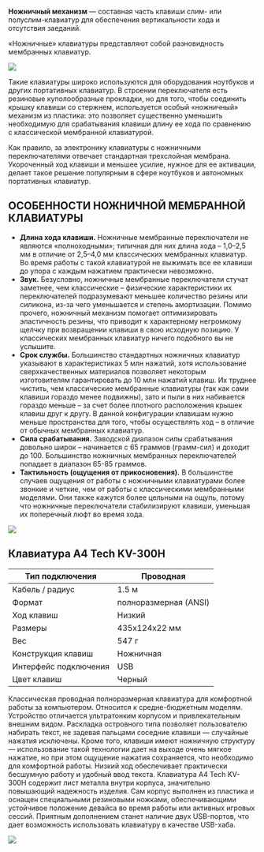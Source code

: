 **Ножничный механизм** — составная часть клавиши слим- или полуслим-клавиатур для обеспечения вертикальности хода и отсутствия заеданий.

«Ножничные» клавиатуры представляют собой разновидность мембранных клавиатур.

![](https://klavogonki.ru/wiki/images/e/e1/Scissors.jpg)

Такие клавиатуры широко используются для оборудования ноутбуков и других портативных клавиатур. В строении переключателя есть резиновые куполообразные прокладки, но для того, чтобы соединить крышку клавиши со стержнем, используется особый «ножничный» механизм из пластика: это позволяет существенно уменьшить необходимую для срабатывания клавиши длину ее хода по сравнению с классической мембранной клавиатурой.

Как правило, за электронику клавиатуры с ножничными переключателями отвечает стандартная трехслойная мембрана. Укороченный ход клавиши и меньшее усилие, нужное для ее активации, делает такое решение популярным в сфере ноутбуков и автономных портативных клавиатур.

## ОСОБЕННОСТИ НОЖНИЧНОЙ МЕМБРАННОЙ КЛАВИАТУРЫ

- **Длина хода клавиши.**
  Ножничные мембранные переключатели не являются «полноходными»; типичная для них длина хода – 1,0–2,5 мм в отличие от 2,5–4,0 мм классических мембранных клавиатур. Во время работы с такой клавиатурой не выжимать все ее клавиши до упора с каждым нажатием практически невозможно.
- **Звук.**
  Безусловно, ножничные мембранные переключатели стучат заметнее, чем классические – физические характеристики их переключателей подразумевают меньшее количество резины или силикона, из-за чего уменьшается и степень амортизации. Помимо прочего, ножничный механизм помогает оптимизировать эластичность резины, что приводит к характерному негромкому щелчку при возвращении клавиши в свою исходную позицию. У классических мембранных клавиатур ничего подобного вы не услышите.
- **Срок службы.**
  Большинство стандартных ножничных клавиатур указывают в характеристиках 5 млн нажатий, хотя использование сверхкачественных материалов позволяет некоторым изготовителям гарантировать до 10 млн нажатий клавиш. Их труднее чистить, чем классические мембранные клавиатуры (так как сами клавиши гораздо менее подвижны), зато и пыли в них набивается гораздо меньше – за счет более плотного расположения крышек клавиш друг к другу. В данной конфигурации клавишам нужно меньше пространства для того, чтобы осуществлять ход – в отличие от обычных мембранных клавиатур.
- **Сила срабатывания.**
  Заводской диапазон силы срабатывания довольно широк – начинается с 65 граммов (грамм-сил) и доходит до 100. Большинство ножничных мембранных переключателей попадает в диапазон 65-85 граммов.
- **Тактильность (ощущения от прикосновения).**
  В большинстве случаев ощущения от работы с ножничными клавиатурами более звонкие и четкие, чем от работы с классическими мембранными моделями. Они также кажутся более цельными на ощупь, потому что ножничные переключатели стабилизируют клавиши, уменьшая их поперечный люфт во время хода.

![](https://www.iguides.ru/upload/medialibrary/453/4538584c12b9520fd5247982308d12b1.png)

## Клавиатура A4 Tech KV-300H

| Тип подключения       | Проводная             |
| --------------------- | --------------------- |
| Кабель / радиус       | 1.5 м                 |
| Формат                | полноразмерная (ANSI) |
| Ход клавиш            | Низкий                |
| Размеры               | 435x124x22 мм         |
| Вес                   | 547 г                 |
| Конструкция клавиш    | Ножничная             |
| Интерфейс подключения | USB                   |
| Цвет клавиш           | Черный                |

Классическая проводная полноразмерная клавиатура для комфортной работы за компьютером. Относится к средне-бюджетным моделям. Устройство отличается ультратонким корпусом и привлекательным внешним видом. Раскладка островного типа позволяет пользователю набирать текст, не задевая пальцами соседние клавиши — случайные нажатия исключены. Кроме того, клавиши имеют ножничную структуру — использование такой технологии дает на выходе очень мягкое нажатие, но при этом ощущение нажатия сохраняется, что необходимо для комфортной работы. Низкий ход обеспечивает практически бесшумную работу и удобный ввод текста. Клавиатура A4 Tech KV-300H содержит лист металла внутри корпуса, значительно повышающий надежность изделия. Сам корпус выполнен из пластика и оснащен специальными резиновыми ножками, обеспечивающими устойчивое положение девайса во время работы или активных игровых сессий. Приятным дополнением станет наличие двух USB-портов, что дает возможность использовать клавиатуру в качестве USB-хаба.

![](https://external-content.duckduckgo.com/iu/?u=https%3A%2F%2Fi.imged.pl%2Fplaska-klawiatura-laptopowa-a4-tech-kv-300h-usb-3575711973.jpg&f=1&nofb=1)

